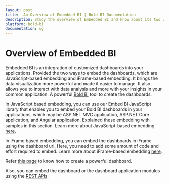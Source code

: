 ```yaml
---
layout: post
title:  An Overview of Embedded BI | Bold BI Documentation
description: Study the overview of Embedded BI and know about its two ways of embedding - JavaScript-based embedding and iFrame-based embedding.
platform: bold-bi
documentation: ug
---
```


# Overview of Embedded BI

Embedded BI is an integration of customized dashboards into your applications. Provided the two ways to embed the dashboards, which are JavaScript-based embedding and iFrame-based embedding. It brings the data visualization more powerful and made it easier to manage. It also allows you to interact with data analysis and more with your insights in your common application. A powerful [Bold BI](/embedded-bi/setup/overview/) tool to create the dashboards. 

In JavaScript based embedding, you can use our Embed BI JavaScript library that enables you to embed your Bold BI dashboards in your applications, which may be ASP.NET MVC application, ASP.NET Core application, and Angular application. Explained these embedding with samples in this section. Learn more about JavaScript-based embedding [here](/embedded-bi/javascript-based/).  

In iFrame based embedding, you can embed the dashboards in iFrame using the dashboard url. Here, you need to add some amount of code and effort required to embed. Learn more about iFrame-based embedding [here](/embedded-bi/iframe-based/dashboard-view-mode/).

Refer [this page](/embedded-bi/getting-started/bold-bi-walk-through/) to know how to create a powerful dashboard.

Also, you can embed the dashboard or the dashboard application modules using the [REST APIs](/embedded-bi/rest-api-reference/).
